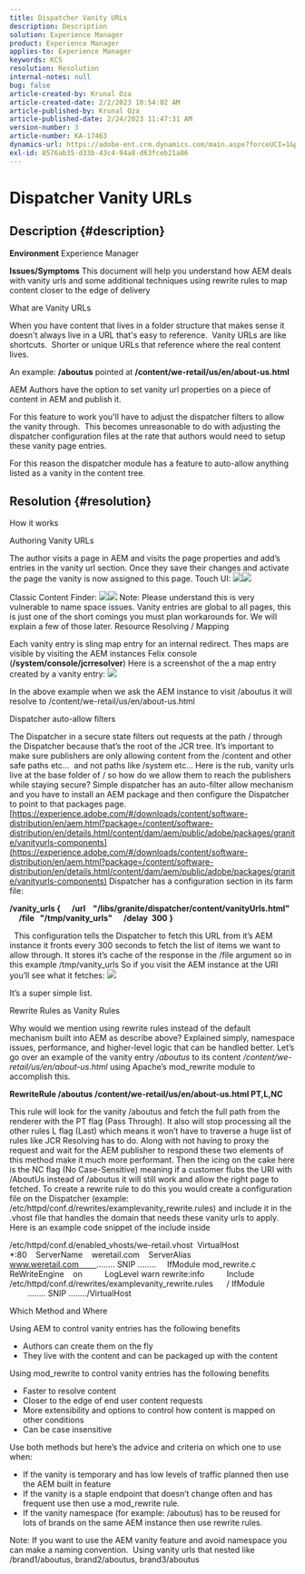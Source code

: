 ```yaml
---
title: Dispatcher Vanity URLs
description: Description
solution: Experience Manager
product: Experience Manager
applies-to: Experience Manager
keywords: KCS
resolution: Resolution
internal-notes: null
bug: false
article-created-by: Krunal Oza
article-created-date: 2/2/2023 10:54:02 AM
article-published-by: Krunal Oza
article-published-date: 2/24/2023 11:47:31 AM
version-number: 3
article-number: KA-17463
dynamics-url: https://adobe-ent.crm.dynamics.com/main.aspx?forceUCI=1&pagetype=entityrecord&etn=knowledgearticle&id=9a85c1e3-e7a2-ed11-aad1-6045bd006149
exl-id: 8576ab35-d33b-43c4-94a8-d63fceb21a86
---
```

# Dispatcher Vanity URLs

## Description {#description}

<b>Environment</b>
Experience Manager


<b>Issues/Symptoms</b>
This document will help you understand how AEM deals with vanity urls and some additional techniques using rewrite rules to map content closer to the edge of delivery

What are Vanity URLs

When you have content that lives in a folder structure that makes sense it doesn't always live in a URL that's easy to reference.  Vanity URLs are like shortcuts.  Shorter or unique URLs that reference where the real content lives.

An example: <b>/aboutus</b> pointed at <b>/content/we-retail/us/en/about-us.html</b>

AEM Authors have the option to set vanity url properties on a piece of content in AEM and publish it.

For this feature to work you'll have to adjust the dispatcher filters to allow the vanity through.  This becomes unreasonable to do with adjusting the dispatcher configuration files at the rate that authors would need to setup these vanity page entries.

For this reason the dispatcher module has a feature to auto-allow anything listed as a vanity in the content tree.


## Resolution {#resolution}


How it works


Authoring Vanity URLs

The author visits a page in AEM and visits the page properties and add’s entries in the vanity url section.
Once they save their changes and activate the page the vanity is now assigned to this page.
Touch UI:
![](assets/c1e59dbd-38b4-ed11-83fe-6045bd006149.png)![](assets/c3e59dbd-38b4-ed11-83fe-6045bd006149.png)


Classic Content Finder:
![](assets/c2e59dbd-38b4-ed11-83fe-6045bd006149.png)![](assets/c4e59dbd-38b4-ed11-83fe-6045bd006149.png)
Note:
Please understand this is very vulnerable to name space issues.
Vanity entries are global to all pages, this is just one of the short comings you must plan workarounds for. We will explain a few of those later.
Resource Resolving / Mapping

Each vanity entry is sling map entry for an internal redirect.
Thes maps are visible by visiting the AEM instances Felix console (<b>/system/console/jcrresolver</b>)
Here is a screenshot of the a map entry created by a vanity entry:
![](assets/c5e59dbd-38b4-ed11-83fe-6045bd006149.png)



In the above example when we ask the AEM instance to visit /aboutus it will resolve to /content/we-retail/us/en/about-us.html

Dispatcher auto-allow filters

The Dispatcher in a secure state filters out requests at the path / through the Dispatcher because that’s the root of the JCR tree.
It’s important to make sure publishers are only allowing content from the /content and other safe paths etc…  and not paths like /system etc…
Here is the rub, vanity urls live at the base folder of / so how do we allow them to reach the publishers while staying secure?
Simple dispatcher has an auto-filter allow mechanism and you have to install an AEM package and then configure the Dispatcher to point to that packages page.
[https://experience.adobe.com/#/downloads/content/software-distribution/en/aem.html?package=/content/software-distribution/en/details.html/content/dam/aem/public/adobe/packages/granite/vanityurls-components](https://experience.adobe.com/#/downloads/content/software-distribution/en/aem.html?package=/content/software-distribution/en/details.html/content/dam/aem/public/adobe/packages/granite/vanityurls-components)
Dispatcher has a configuration section in its farm file:


<b>/vanity_urls {</b><b> </b><b>    </b><b> </b><b>/url    "/libs/granite/dispatcher/content/vanityUrls.html"</b><b> </b><b>    </b><b> </b><b>/file   "/tmp/vanity_urls"</b><b> </b><b>    </b><b> </b><b>/delay  300</b><b> </b><b>}</b>

 
This configuration tells the Dispatcher to fetch this URL from it’s AEM instance it fronts every 300 seconds to fetch the list of items we want to allow through.
It stores it’s cache of the response in the /file argument so in this example /tmp/vanity_urls
So if you visit the AEM instance at the URI you’ll see what it fetches:
![](assets/c6e59dbd-38b4-ed11-83fe-6045bd006149.png)



It’s a super simple list.

Rewrite Rules as Vanity Rules

Why would we mention using rewrite rules instead of the default mechanism built into AEM as describe above?
Explained simply, namespace issues, performance, and higher-level logic that can be handled better.
Let’s go over an example of the vanity entry */aboutus* to its content */content/we-retail/us/en/about-us.html* using Apache’s mod_rewrite module to accomplish this.

<b>RewriteRule /aboutus /content/we-retail/us/en/about-us.html PT,L,NC</b>


This rule will look for the vanity /aboutus and fetch the full path from the renderer with the PT flag (Pass Through).
It also will stop processing all the other rules L flag (Last) which means it won’t have to traverse a huge list of rules like JCR Resolving has to do.
Along with not having to proxy the request and wait for the AEM publisher to respond these two elements of this method make it much more performant.
Then the icing on the cake here is the NC flag (No Case-Sensitive) meaning if a customer flubs the URI with /AboutUs instead of /aboutus it will still work and allow the right page to fetched.
To create a rewrite rule to do this you would create a configuration file on the Dispatcher (example: /etc/httpd/conf.d/rewrites/examplevanity_rewrite.rules) and include it in the .vhost file that handles the domain that needs these vanity urls to apply.
Here is an example code snippet of the include inside

/etc/httpd/conf.d/enabled_vhosts/we-retail.vhost
 VirtualHost \*:80    ServerName    weretail.com    ServerAlias    www.weretail.com        ........ SNIP ........     IfModule mod_rewrite.c          ReWriteEngine    on          LogLevel warn rewrite:info          Include /etc/httpd/conf.d/rewrites/examplevanity_rewrite.rules      / IfModule         ........ SNIP ......../VirtualHost



Which Method and Where


Using AEM to control vanity entries has the following benefits

- Authors can create them on the fly
- They live with the content and can be packaged up with the content


Using mod_rewrite to control vanity entries has the following benefits

- Faster to resolve content
- Closer to the edge of end user content requests
- More extensibility and options to control how content is mapped on other conditions
- Can be case insensitive


Use both methods but here’s the advice and criteria on which one to use when:

- If the vanity is temporary and has low levels of traffic planned then use the AEM built in feature
- If the vanity is a staple endpoint that doesn’t change often and has frequent use then use a mod_rewrite rule.
- If the vanity namespace (for example: /aboutus) has to be reused for lots of brands on the same AEM instance then use rewrite rules.


Note:
If you want to use the AEM vanity feature and avoid namespace you can make a naming convention.  Using vanity urls that nested like /brand1/aboutus, brand2/aboutus, brand3/aboutus
